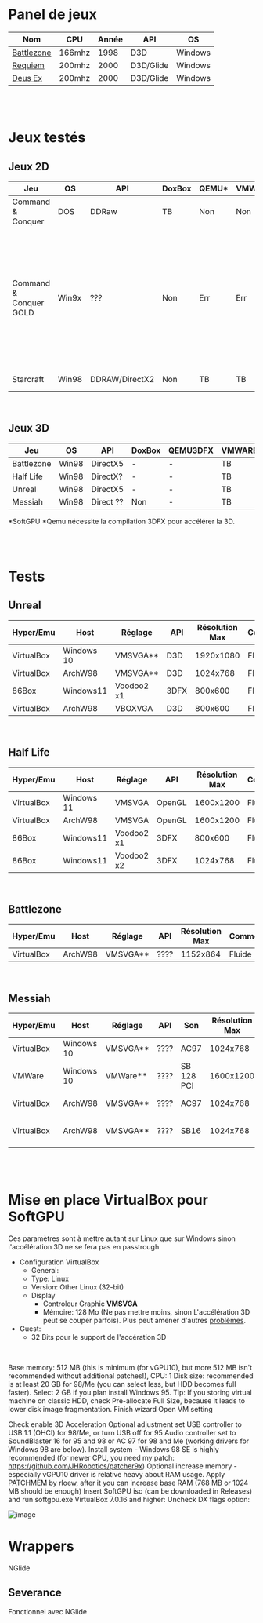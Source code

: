 # Panel de jeux
|Nom|CPU|Année|API|OS|
|-|-|-|-|-|
|[Battlezone](https://www.pcgamingwiki.com/wiki/Battlezone)|166mhz|1998|D3D|Windows|
|[Requiem](https://www.pcgamingwiki.com/wiki/Requiem:_Avenging_Angel)|200mhz|2000|D3D/Glide|Windows|
|[Deus Ex](https://www.pcgamingwiki.com/wiki/Requiem:_Avenging_Angel)|200mhz|2000|D3D/Glide|Windows|

<br><br>

# Jeux testés
## Jeux 2D
|Jeu|OS|API|DoxBox|QEMU*|VMWARE*|VirtualBox*|86Box|Wrappers|Notes|
|-|-|-|-|-|-|-|-|-|-|
| Command & Conquer|DOS|DDRaw | TB |Non|Non|Non|Non|Non||
| Command & Conquer GOLD|Win9x|??? |Non|Err|Err|EE|TB|Perte réseau| La version gold dézoome pour afficher en 640x480, pose problème avec les pilotes JHRobotics et divers hyperviseurs de niveau 2. |
|Starcraft|Win98|DDRAW/DirectX2|Non|TB|TB|TB|TB|???|Simple à tester|

<br>

## Jeux 3D
|Jeu|OS|API|DoxBox|QEMU3DFX|VMWARE*|VirtualBox*|86Box|Wrappers|Notes|
|-|-|-|-|-|-|-|-|-|-|
|Battlezone|Win98|DirectX5|-|-|TB|-|-|???||
|Half Life|Win98|DirectX?|-|-|TB|-|TB||
|Unreal|Win98|DirectX5|-|-|TB|-|TB||
|Messiah|Win98|Direct ??|Non|-|TB|Err|-||


*SoftGPU
*Qemu nécessite la compilation 3DFX pour accélérer la 3D.

<br><br>

# Tests
## Unreal

|Hyper/Emu|Host|Réglage|API|Résolution Max|Commentaire|
|-|-|-|-|-|-|
|VirtualBox|Windows 10|VMSVGA**|D3D|1920x1080 |Fluide|
|VirtualBox|ArchW98|VMSVGA**|D3D|1024x768|Fluide|
|86Box|Windows11|Voodoo2 x1|3DFX|800x600|Fluide|
|VirtualBox|ArchW98|VBOXVGA|D3D|800x600|Fluide|


<br>

## Half Life
|Hyper/Emu|Host|Réglage|API|Résolution Max|Commentaire|
|-|-|-|-|-|-|
|VirtualBox|Windows 11|VMSVGA|OpenGL|1600x1200|Fluide|
|VirtualBox|ArchW98|VMSVGA|OpenGL|1600x1200|Fluide|
|86Box|Windows11|Voodoo2 x1|3DFX|800x600|Fluide|
|86Box|Windows11|Voodoo2 x2|3DFX|1024x768|Fluide|

<br>

## Battlezone
|Hyper/Emu|Host|Réglage|API|Résolution Max|Commentaire|
|-|-|-|-|-|-|
|VirtualBox|ArchW98|VMSVGA**|????|1152x864|Fluide|


<br>

## Messiah
|Hyper/Emu|Host|Réglage|API|Son|Résolution Max|Commentaire|
|-|-|-|-|-|-|-|
|VirtualBox|Windows 10|VMSVGA**|????|AC97|1024x768|mettre en 3DFx|
|VMWare|Windows 10|VMWare**|????|SB 128 PCI|1600x1200|mettre en 3DFx|
|VirtualBox|ArchW98|VMSVGA**|????|AC97|1024x768|mettre en 3DFx|
|VirtualBox|ArchW98|VMSVGA**|????|SB16|1024x768|Problèmes de son, mettre en 3DF|


<br><br>


# Mise en place VirtualBox pour SoftGPU
Ces paramètres sont à mettre autant sur Linux que sur Windows sinon l'accélération 3D ne se fera pas en passtrough

- Configuration VirtualBox
  -  General:
    - Type: Linux
    - Version: Other Linux (32-bit)   
  - Display
    -  Controleur Graphic **VMSVGA**
    -  Mémoire: 128 Mo (Ne pas mettre moins, sinon L'accélération 3D peut se couper parfois). Plus peut amener d'autres [problèmes](https://github.com/JHRobotics/vmdisp9x/issues/2).
- Guest:
  - 32 Bits pour le support de l'accération 3D


<br>

Base memory: 512 MB (this is minimum (for vGPU10), but more 512 MB isn't recommended without additional patches!), CPU: 1
Disk size: recommended is at least 20 GB for 98/Me (you can select less, but HDD becomes full faster). Select 2 GB if you plan install Windows 95. Tip: If you storing virtual machine on classic HDD, check Pre-allocate Full Size, because it leads to lower disk image fragmentation.
Finish wizard
Open VM setting



Check enable 3D Acceleration
Optional adjustment
set USB controller to USB 1.1 (OHCI) for 98/Me, or turn USB off for 95
Audio controller set to SoundBlaster 16 for 95 and 98 or AC 97 for 98 and Me (working drivers for Windows 98 are below).
Install system - Windows 98 SE is highly recommended (for newer CPU, you need my patch: https://github.com/JHRobotics/patcher9x)
Optional increase memory - especially vGPU10 driver is relative heavy about RAM usage. Apply PATCHMEM by rloew, after it you can increase base RAM (768 MB or 1024 MB should be enough)
Insert SoftGPU iso (can be downloaded in Releases) and run softgpu.exe
VirtualBox 7.0.16 and higher: Uncheck DX flags option:

![image](https://github.com/daerlnaxe/QemuPlay/assets/18460858/601eb020-0c86-4d9a-a3ae-e20a549511e3)


# Wrappers
NGlide

## Severance 
Fonctionnel avec NGlide

